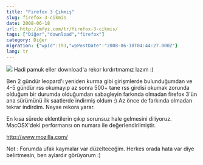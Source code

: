 ```yaml
---
title: "Firefox 3 Çıkmış"
slug: firefox-3-cikmis
date: 2008-06-18
url: http://mfyz.com/tr/firefox-3-cikmis/
tags: ["Diğer","download","firefox"]
category: Diğer
migration: {"wpId":193,"wpPostDate":"2008-06-18T04:44:27.000Z"}
lang: tr
---
```


![](/images/archive/tr/2008/06/firefox3_download.gif) Hadi pamuk eller download'a rekor kırdırtmamız lazım :)

Ben 2 gündür leopard'ı yeniden kurma gibi girişmlerde bulunduğumdan ve 4-5 gündür rss okumayıp az sonra 500+ tane rss girdisi okumak zorunda olduğum bir durumda olduğumdan sabagleyin farkında olmadan firefox 3'ün ana sürümünü ilk saatlerde indirmiş oldum :) Az önce de farkında olmadan tekrar indirdim. Neyse rekora yarar.

En kısa sürede eklentilerin çıkıp sorunsuz hale gelmesini diliyoruz. MacOSX'deki performansı on numara ile değerlendirilmiştir.

http://www.mozilla.com/

Not : Forumda ufak kaymalar var düzelteceğim. Herkes orada hata var diye belirtmesin, ben aylardır görüyorum :)